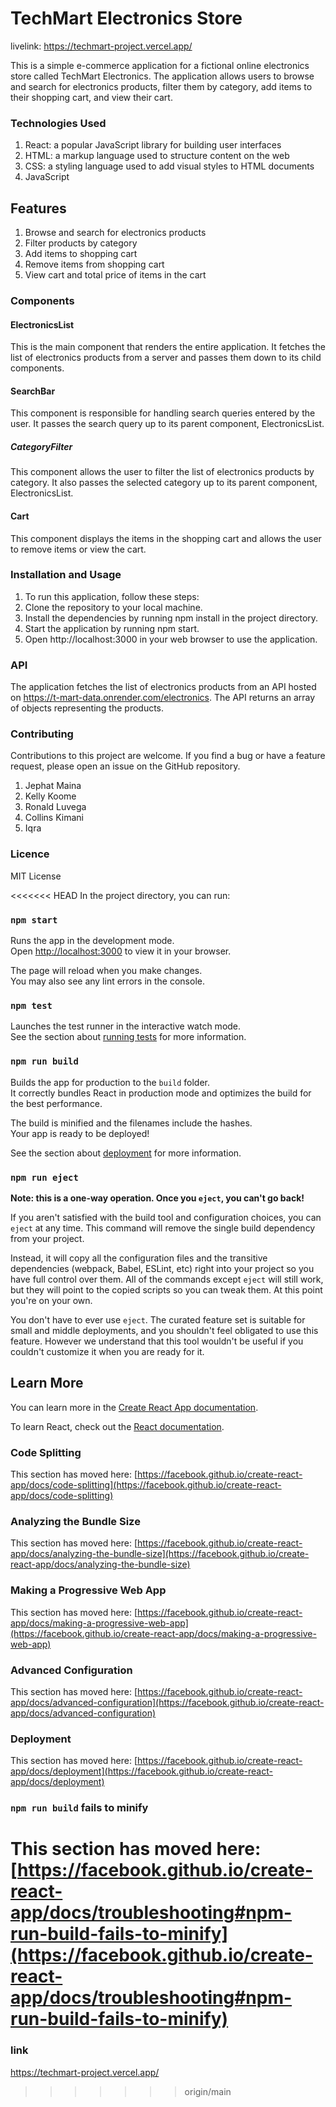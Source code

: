 # TechMart Electronics Store
livelink: https://techmart-project.vercel.app/

This is a simple e-commerce application for a fictional online electronics store called TechMart Electronics. The application allows users to browse and search for electronics products, filter them by category, add items to their shopping cart, and view their cart.
### Technologies Used
1. React: a popular JavaScript library for building user interfaces
2. HTML: a markup language used to structure content on the web
3. CSS: a styling language used to add visual styles to HTML documents
4. JavaScript
## Features
1. Browse and search for electronics products
2. Filter products by category
3. Add items to shopping cart
4. Remove items from shopping cart
5. View cart and total price of items in the cart
### Components
#### ElectronicsList
This is the main component that renders the entire application. It fetches the list of electronics products from a server and passes them down to its child components.
#### SearchBar
This component is responsible for handling search queries entered by the user. It passes the search query up to its parent component, ElectronicsList.
##### CategoryFilter
This component allows the user to filter the list of electronics products by category. It also passes the selected category up to its parent component, ElectronicsList.
#### Cart
This component displays the items in the shopping cart and allows the user to remove items or view the cart.
### Installation and Usage
1. To run this application, follow these steps:
2. Clone the repository to your local machine.
3. Install the dependencies by running npm install in the project directory.
4. Start the application by running npm start.
5. Open http://localhost:3000 in your web browser to use the application.
### API
The application fetches the list of electronics products from an API hosted on https://t-mart-data.onrender.com/electronics. The API returns an array of objects representing the products.
### Contributing
Contributions to this project are welcome. If you find a bug or have a feature request, please open an issue on the GitHub repository.
1. Jephat Maina
2. Kelly Koome
3. Ronald Luvega
4. Collins Kimani
5. Iqra

### Licence
MIT License

<<<<<<< HEAD
In the project directory, you can run:

### `npm start`

Runs the app in the development mode.\
Open [http://localhost:3000](http://localhost:3000) to view it in your browser.

The page will reload when you make changes.\
You may also see any lint errors in the console.

### `npm test`

Launches the test runner in the interactive watch mode.\
See the section about [running tests](https://facebook.github.io/create-react-app/docs/running-tests) for more information.

### `npm run build`

Builds the app for production to the `build` folder.\
It correctly bundles React in production mode and optimizes the build for the best performance.

The build is minified and the filenames include the hashes.\
Your app is ready to be deployed!

See the section about [deployment](https://facebook.github.io/create-react-app/docs/deployment) for more information.

### `npm run eject`

**Note: this is a one-way operation. Once you `eject`, you can't go back!**

If you aren't satisfied with the build tool and configuration choices, you can `eject` at any time. This command will remove the single build dependency from your project.

Instead, it will copy all the configuration files and the transitive dependencies (webpack, Babel, ESLint, etc) right into your project so you have full control over them. All of the commands except `eject` will still work, but they will point to the copied scripts so you can tweak them. At this point you're on your own.

You don't have to ever use `eject`. The curated feature set is suitable for small and middle deployments, and you shouldn't feel obligated to use this feature. However we understand that this tool wouldn't be useful if you couldn't customize it when you are ready for it.

## Learn More

You can learn more in the [Create React App documentation](https://facebook.github.io/create-react-app/docs/getting-started).

To learn React, check out the [React documentation](https://reactjs.org/).

### Code Splitting

This section has moved here: [https://facebook.github.io/create-react-app/docs/code-splitting](https://facebook.github.io/create-react-app/docs/code-splitting)

### Analyzing the Bundle Size

This section has moved here: [https://facebook.github.io/create-react-app/docs/analyzing-the-bundle-size](https://facebook.github.io/create-react-app/docs/analyzing-the-bundle-size)

### Making a Progressive Web App

This section has moved here: [https://facebook.github.io/create-react-app/docs/making-a-progressive-web-app](https://facebook.github.io/create-react-app/docs/making-a-progressive-web-app)

### Advanced Configuration

This section has moved here: [https://facebook.github.io/create-react-app/docs/advanced-configuration](https://facebook.github.io/create-react-app/docs/advanced-configuration)

### Deployment

This section has moved here: [https://facebook.github.io/create-react-app/docs/deployment](https://facebook.github.io/create-react-app/docs/deployment)

### `npm run build` fails to minify

This section has moved here: [https://facebook.github.io/create-react-app/docs/troubleshooting#npm-run-build-fails-to-minify](https://facebook.github.io/create-react-app/docs/troubleshooting#npm-run-build-fails-to-minify)
=======
### link
https://techmart-project.vercel.app/
>>>>>>> origin/main
